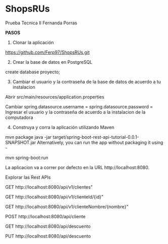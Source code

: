 # ShopsRUs
Prueba Tecnica II Fernanda Porras


**PASOS**

1. Clonar la aplicación

https://github.com/Ferp97/ShopsRUs.git


2. Crear la base de datos en PostgreSQL 

create database proyecto;


3. Cambiar el usuario y la contraseña de la base de datos de acuerdo a tu instalacion

Abrir src/main/resources/application.properties

Cambiar 
spring.datasource.username = 
spring.datasource.password =
Ingresar el usuario y la contraseña de acuerdo a la instalacion de la computadora

4. Construya y corra la aplicación utilizando Maven

mvn package
java -jar target/spring-boot-rest-api-tutorial-0.0.1-SNAPSHOT.jar
Alternatively, you can run the app without packaging it using -

mvn spring-boot:run

La aplicacion va a correr por defecto en la URL http://localhost:8080.

Explorar las Rest APIs

GET http://localhost:8080/api/v1/clientes"

GET http://localhost:8080/api/v1/clienteId/{id}" 

GET http://localhost:8080/api/v1/clienteNombre/{nombre}"

POST http://localhost:8080/api/cliente

GET http://localhost:8080/api/descuento

PUT http://localhost:8080/api/descuento

